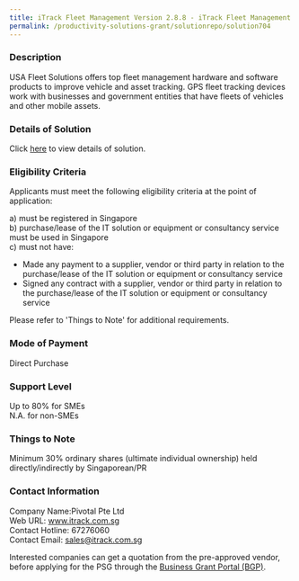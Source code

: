 ```yaml
---
title: iTrack Fleet Management Version 2.8.8 - iTrack Fleet Management Package E (12 Vehicles)
permalink: /productivity-solutions-grant/solutionrepo/solution704
---
```


### Description

USA Fleet Solutions offers top fleet management hardware and software products to improve vehicle and asset tracking. GPS fleet tracking devices work with businesses and government entities that have fleets of vehicles and other mobile assets.

### Details of Solution

Click <a href='https://www.gobusiness.gov.sg/images/psg/Desensitised_PIVOTAL_20200188_Annex_3_Part_5.pdf' target='_blank'>here</a> to view details of solution.

### Eligibility Criteria

Applicants must meet the following eligibility criteria at the point of application:

a) must be registered in Singapore <br>
b) purchase/lease of the IT solution or equipment or consultancy service must be used in Singapore <br>
c) must not have:
- Made any payment to a supplier, vendor or third party in relation to the purchase/lease of the IT solution or equipment or consultancy service
- Signed any contract with a supplier, vendor or third party in relation to the purchase/lease of the IT solution or equipment or consultancy service

Please refer to 'Things to Note' for additional requirements.

### Mode of Payment
Direct Purchase

### Support Level
Up to 80% for SMEs <br>
N.A. for non-SMEs

### Things to Note
Minimum 30% ordinary shares (ultimate individual ownership) held directly/indirectly by Singaporean/PR

### Contact Information
Company Name:Pivotal Pte Ltd <br>Web URL: www.itrack.com.sg <br>Contact Hotline: 67276060 <br>Contact Email: sales@itrack.com.sg <br>

Interested companies can get a quotation from the pre-approved vendor, before applying for the PSG through the <a target='_blank' href='https://www.businessgrants.gov.sg/'>Business Grant Portal (BGP)</a>.
